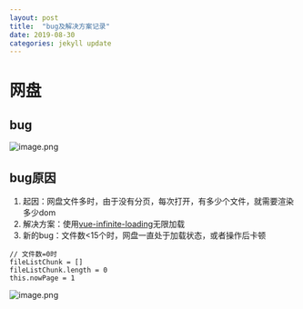 ```yaml
---
layout: post
title:  "bug及解决方案记录"
date: 2019-08-30
categories: jekyll update
---
```


# 网盘
## bug
![image.png](https://upload-images.jianshu.io/upload_images/1933701-6dd14254b2d8e38e.png?imageMogr2/auto-orient/strip%7CimageView2/2/w/1240)
## bug原因

1. 起因：网盘文件多时，由于没有分页，每次打开，有多少个文件，就需要渲染多少dom
2. 解决方案：使用[vue-infinite-loading](https://peachscript.github.io/vue-infinite-loading/guide/use-with-el-table.html)无限加载
3. 新的bug：文件数<15个时，网盘一直处于加载状态，或者操作后卡顿
```
// 文件数=0时
fileListChunk = []
fileListChunk.length = 0
this.nowPage = 1
```

![image.png](https://upload-images.jianshu.io/upload_images/1933701-3aa364a88377b1e2.png?imageMogr2/auto-orient/strip%7CimageView2/2/w/1240)